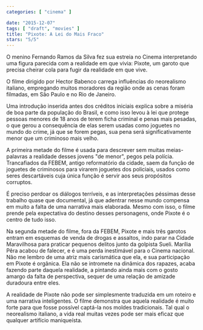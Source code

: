 ```yaml
---
categories: [ "cinema" ]

date: "2015-12-07"
tags: [ "draft", "movies" ]
title: "Pixote: A Lei do Mais Fraco"
stars: "5/5"
---
```

O menino Fernando Ramos da Silva fez sua estreia no Cinema interpretando uma figura parecida com a realidade em que vivia: Pixote, um garoto que precisa cheirar cola para fugir da realidade em que vive.

O filme dirigido por Hector Babenco carrega influências do neorealismo italiano, empregando muitos moradores da região onde as cenas foram filmadas, em São Paulo e no Rio de Janeiro.

Uma introdução inserida antes dos créditos iniciais explica sobre a miséria de boa parte da população do Brasil, e como isso levou à lei que protege pessoas menores de 18 anos de terem ficha criminal e penas mais pesadas, o que gerou a consequência de elas serem usadas como joguetes no mundo do crime, já que se forem pegas, sua pena será significativamente menor que um criminoso mais velho.

A primeira metade do filme é usada para descrever sem muitas meias-palavras a realidade desses jovens "de menor", pegos pela polícia. Trancafiados da FEBEM, antigo reformatório da cidade, saem da função de joguetes de criminosos para virarem joguetes dos policiais, usados como seres descartáveis cuja única função é servir aos seus propósitos corruptos.

É preciso perdoar os diálogos terríveis, e as interpretações péssimas desse trabalho quase que documental, já que adentrar nesse mundo compensa em muito a falta de uma narrativa mais elaborada. Mesmo com isso, o filme prende pela expectativa do destino desses personagens, onde Pixote é o centro de tudo isso.

Na segunda metade do filme, fora da FEBEM, Pixote e mais três garotos entram em esquemas de venda de drogas e assaltos, indo parar na Cidade Maravilhosa para praticar pequenos delitos junto da golpista Sueli. Marília Pêra acabou de falecer, e é uma perda inestimável para o Cinema nacional. Não me lembro de uma atriz mais carismática que ela, e sua participação em Pixote é orgânica. Ela não se intromete na dinâmica dos rapazes, acaba fazendo parte daquela realidade, a pintando ainda mais com o gosto amargo da falta de perspectiva, sequer de uma relação de amizade duradoura entre eles.

A realidade de Pixote não pode ser simplesmente traduzida em um roteiro e uma narrativa inteligentes. O filme demonstra que aquela realidade é muito forte para que fosse possível captá-la nos moldes tradicionais. Tal qual o neorealismo italiano, a vida real muitas vezes pode ser mais eficaz que qualquer artifício maniqueísta.
